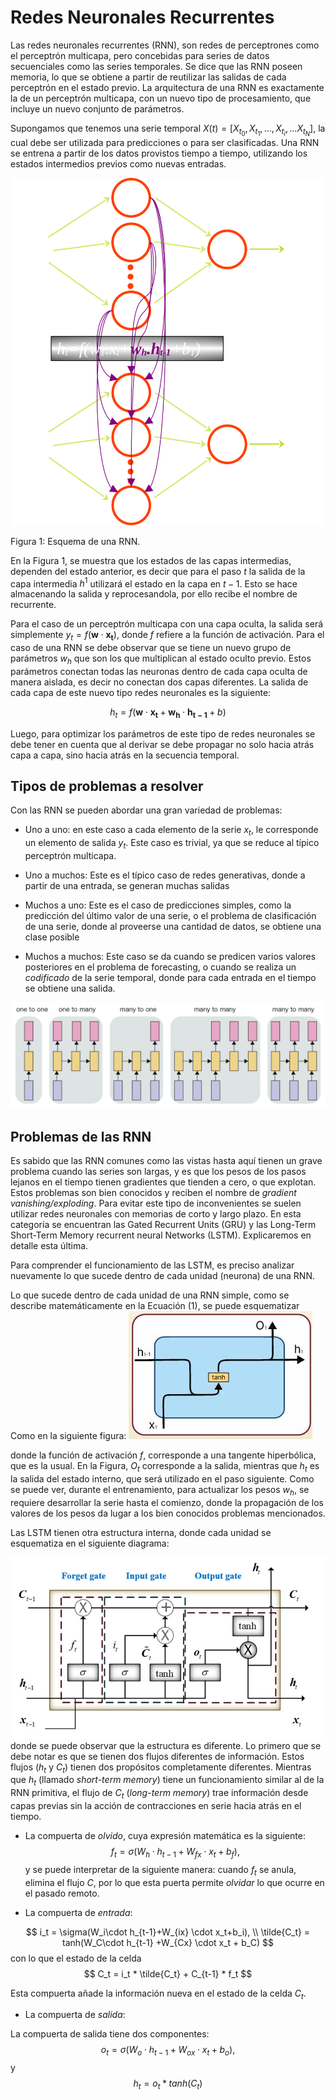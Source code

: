 # Redes Neuronales Recurrentes

Las redes neuronales recurrentes (RNN), son redes de perceptrones como el perceptrón multicapa, pero concebidas para series de datos secuenciales como las series temporales. Se dice que las RNN poseen memoria, lo que se obtiene a partir de reutilizar las salidas de cada perceptrón en el estado previo. La arquitectura de una RNN es exactamente la de un perceptrón multicapa, con un nuevo tipo de procesamiento, que incluye un nuevo conjunto de parámetros.

Supongamos que tenemos una serie temporal $X(t) = [X_{t_0}, X_{t_1},... , X_{t_i}, ... X_{t_N} ]$, la cual debe ser utilizada para predicciones o para ser clasificadas. Una RNN se entrena a partir de los datos provistos tiempo a tiempo, utilizando los estados intermedios previos como nuevas entradas.

![Figura1](./rnn.svg)

Figura 1: Esquema de una RNN.

En la Figura 1, se muestra que los estados de las capas intermedias, dependen del estado anterior, es decir que para el paso $t$ la salida de la capa intermedia $h^1$ utilizará el estado en la capa en $t-1$. Esto se hace almacenando la salida y reprocesandola, por ello recibe el nombre de recurrente.

Para el caso de un perceptrón multicapa con una capa oculta, la salida será simplemente $y_t = f(\bm{w} \cdot \bm{x_t})$, donde $f$ refiere a la función de activación. Para el caso de una RNN se debe observar que se tiene un nuevo grupo de parámetros $w_h$ que son los que multiplican al estado oculto previo. Estos parámetros conectan todas las neuronas dentro de cada capa oculta de manera aislada, es decir no conectan dos capas diferentes. La salida de cada capa de este nuevo tipo redes neuronales es la siguiente:

$$
\begin{equation}
h_t = f(\bm{w} \cdot \bm{x_t} + \bm{w_h} \cdot \bm{h_{t-1}} + b)
\end{equation}
$$

Luego, para optimizar los parámetros de este tipo de redes neuronales se debe tener en cuenta que al derivar se debe propagar no solo hacia atrás capa a capa, sino hacia atrás en la secuencia temporal.

## Tipos de problemas a resolver

Con las RNN se pueden abordar una gran variedad de problemas:


* Uno a uno: en este caso a cada elemento de la serie $x_t$, le corresponde un elemento de salida $y_t.$ Este caso es trivial, ya que se reduce al típico perceptrón multicapa.

* Uno a muchos: Este es el típico caso de redes generativas, donde a partir de una entrada, se generan muchas salidas

* Muchos a uno: Este es el caso de predicciones simples, como la predicción del último valor de una serie, o el problema de clasificación de una serie, donde al proveerse una cantidad de datos, se obtiene una clase posible

* Muchos a muchos: Este caso se da cuando se predicen varios valores posteriores en el problema de forecasting, o cuando se realiza un _codificado_ de la serie temporal, donde para cada entrada en el tiempo se obtiene una salida.

![alt text](image.png)

## Problemas de las RNN

Es sabido que las RNN comunes como las vistas hasta aquí tienen un grave problema cuando las series son largas, y es que los pesos de los pasos lejanos en el tiempo tienen gradientes que tienden a cero, o que explotan. Estos problemas son bien conocidos y reciben el nombre de _gradient vanishing/exploding_. Para evitar este tipo de inconvenientes se suelen utilizar redes neuronales con memorias de corto y largo plazo. En esta categoría se encuentran las Gated Recurrent Units (GRU) y las Long-Term Short-Term Memory recurrent neural Networks (LSTM). Explicaremos en detalle esta última.

Para comprender el funcionamiento de las LSTM, es preciso analizar nuevamente lo que sucede dentro de cada unidad (neurona) de una RNN.

Lo que sucede dentro de cada unidad de una RNN simple, como se describe matemáticamente en la Ecuación (1), se puede esquematizar
Como en la siguiente figura:
![alt text](image-1.png)

donde la función de activación $f$, corresponde a una tangente hiperbólica, que es la usual. En la Figura, $O_t$ corresponde a la salida, mientras que $h_t$ es la salida del estado interno, que será utilizado en el paso siguiente. Como se puede ver, durante el entrenamiento, para actualizar los pesos $w_h,$ se requiere desarrollar la serie hasta el comienzo, donde la propagación de los valores de los pesos da lugar a los bien conocidos problemas mencionados. 

Las LSTM tienen otra estructura interna, donde cada unidad se esquematiza en el siguiente diagrama:

![alt text](image-3.png)
donde se puede observar que la estructura es diferente. Lo primero que se debe notar es que se tienen dos flujos diferentes de información. Estos flujos ($h_t$ y $C_t$) tienen dos propósitos completamente diferentes. Mientras que $h_t$ (llamado _short-term memory_) tiene un funcionamiento similar al de la RNN primitiva, el flujo de $C_t$ (_long-term memory_) trae información desde capas previas sin la acción de contracciones en serie hacia atrás en el tiempo.

* La compuerta de _olvido_, cuya expresión matemática es la siguiente:
$$
f_t = \sigma(W_h\cdot h_{t-1}+W_{fx} \cdot x_t+b_f),
$$
y se puede interpretar de la siguiente manera: cuando $f_t$ se anula, elimina el flujo $C$, por lo que esta puerta permite _olvidar_ lo que ocurre en el pasado remoto.

* La compuerta de _entrada_:

$$
i_t = \sigma(W_i\cdot h_{t-1}+W_{ix} \cdot x_t+b_i), \\
\tilde{C_t} = tanh(W_C\cdot h_{t-1} +W_{Cx} \cdot x_t + b_C)
$$
con lo que el estado de la celda 
$$
C_t = i_t * \tilde{C_t} + C_{t-1} * f_t
$$

Esta compuerta añade la información nueva en el estado de la celda $C_t$.

* La compuerta de _salida_:

La compuerta de salida tiene dos componentes:
$$
o_t = \sigma(W_o\cdot h_{t-1} + W_{ox} \cdot x_t + b_o),
$$
y
$$
h_t = o_t * tanh(C_t)
$$


